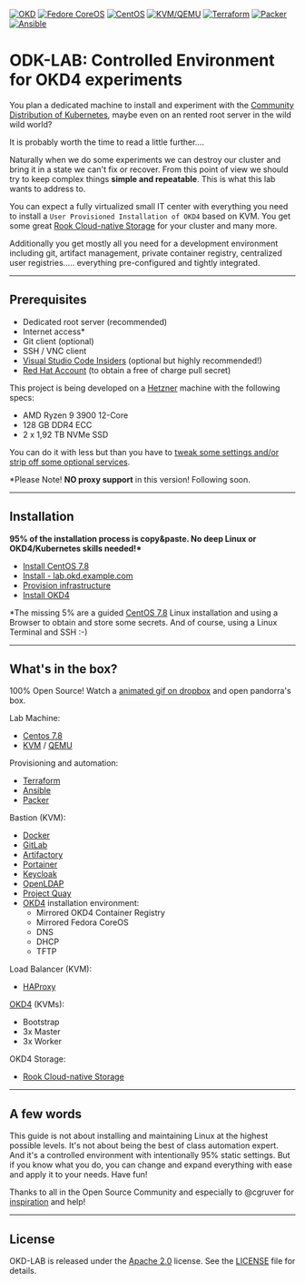 [![OKD](https://img.shields.io/badge/okd-4--4--0--okd--2020--05--23--beta--5-red.svg)](https://www.okd.io) [![Fedore CoreOS](https://img.shields.io/badge/fcos-31.20200517.3.0-blue.svg)](https://getfedora.org/en/coreos?stream=stable) [![CentOS](https://img.shields.io/badge/centos-7.8.2003-orange.svg)](https://www.centos.org/) [![KVM/QEMU](https://img.shields.io/badge/kvm%2Fqemu-0.12.0-red.svg)](https://www.linux-kvm.org/) [![Terraform](https://img.shields.io/badge/terraform-0.12.26-blueviolet.svg)](https://www.terraform.io/) [![Packer](https://img.shields.io/badge/packer-1.6.0-blueviolet.svg)](https://www.packer.io/) [![Ansible](https://img.shields.io/badge/ansible-2.9.9-red.svg)](https://www.ansible.com/)

# ODK-LAB: Controlled Environment for OKD4 experiments

You plan a dedicated machine to install and experiment with the [Community Distribution of Kubernetes](https://www.okd.io/), maybe even on an rented root server in the wild wild world?

It is probably worth the time to read a little further....

Naturally when we do some experiments we can destroy our cluster and bring it in a state we can't fix or recover. From this point of view we should try to keep complex things __simple and repeatable__. This is what this lab wants to address to.

You can expect a fully virtualized small IT center with everything you need to install a `User Provisioned Installation of OKD4` based on KVM. You get some great [Rook Cloud-native Storage](https://rook.io/) for your cluster and many more.

Additionally you get mostly all you need for a development environment including git, artifact management, private container registry, centralized user registries..... everything pre-configured and tightly integrated.

* * *

## Prerequisites

- Dedicated root server (recommended)
- Internet access*
- Git client (optional)
- SSH / VNC client
- [Visual Studio Code Insiders](https://code.visualstudio.com/insiders/) (optional but highly recommended!)
- [Red Hat Account](https://www.redhat.com/en) (to obtain a free of charge pull secret)

This project is being developed on a [Hetzner](https://www.hetzner.com) machine with the following specs:

- AMD Ryzen 9 3900 12-Core
- 128 GB DDR4 ECC
- 2 x 1,92 TB NVMe SSD

You can do it with less but than you have to [tweak some settings and/or strip off some optional services](docs/02_sizing.md).

*Please Note! __NO proxy support__ in this version! Following soon.

* * *

## Installation

__95% of the installation process is copy&paste. No deep Linux or OKD4/Kubernetes skills needed!*__

- [Install CentOS 7.8](docs/00_install_centos.md)
- [Install - lab.okd.example.com](01_install_lab.md)
- [Provision infrastructure](docs/02_provision_infrastructure.md)
- [Install OKD4](docs/03_install_okd.md)

*The missing 5% are a guided [CentOS 7.8](docs/00_install_centos.md) Linux installation and using a Browser to obtain and store some secrets. And of course, using a Linux Terminal and SSH :-)

* * *

## What's in the box?

100% Open Source! Watch a [animated gif on dropbox](https://www.dropbox.com/s/8afoyovx6mtaiqf/OKD-LAB.gif?dl=0) and open pandorra's box.

Lab Machine:

- [Centos 7.8](https://www.centos.org/)
- [KVM](https://www.linux-kvm.org) / [QEMU](https://www.qemu.org)

Provisioning and automation:

- [Terraform](https://www.terraform.io)
- [Ansible](https://www.ansible.com/)
- [Packer](https://www.packer.io/)

Bastion (KVM):

- [Docker](https://www.docker.com/)
- [GitLab](https://about.gitlab.com/)
- [Artifactory](https://jfrog.com/open-source/)
- [Portainer](https://www.portainer.io)
- [Keycloak](https://www.keycloak.org/)
- [OpenLDAP](https://www.openldap.org/)
- [Project Quay](https://www.projectquay.io/)
- [OKD4](https://www.okd.io) installation environment:
  - Mirrored OKD4 Container Registry
  - Mirrored Fedora CoreOS
  - DNS
  - DHCP
  - TFTP

Load Balancer (KVM):

- [HAProxy](https://www.haproxy.org/)

[OKD4](https://www.okd.io) (KVMs):

- Bootstrap
- 3x Master
- 3x Worker

OKD4 Storage:

- [Rook Cloud-native Storage](https://rook.io/)

* * *

## A few words

This guide is not about installing and maintaining Linux at the highest possible levels. It's not about being the best of class automation expert. And it's a controlled environment with intentionally 95% static settings. But if you know what you do, you can change and expand  everything with ease and apply it to your needs. Have fun!

Thanks to all in the Open Source Community and especially to @cgruver for [inspiration](https://github.com/cgruver/okd4-upi-lab-setup) and help!

* * *

## License

OKD-LAB is released under the [Apache 2.0](http://www.apache.org/licenses/LICENSE-2.0.html) license. See the [LICENSE](https://github.com/disposab1e/okd-lab/blob/master/LICENSE) file for details.
